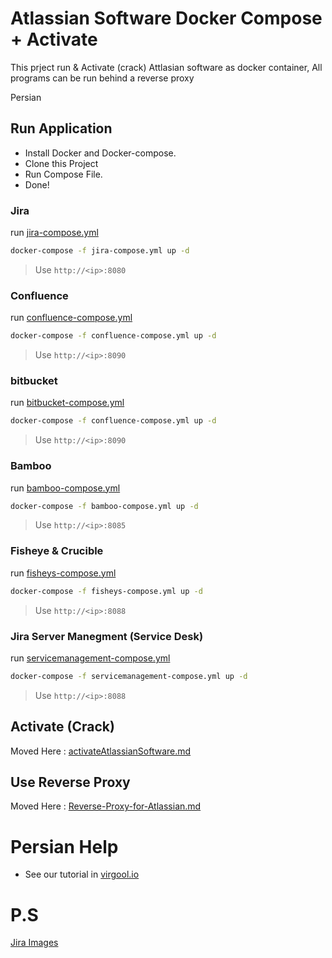# Atlassian Software Docker Compose + Activate
This prject run & Activate (crack) Attlasian software as docker container, All programs can be run behind a reverse proxy

Persian 
## Run Application

- Install Docker and Docker-compose.
- Clone this Project
- Run Compose File.
- Done!

### Jira
run [jira-compose.yml](/jira-compose.yml)

```bash
docker-compose -f jira-compose.yml up -d
```
> Use `http://<ip>:8080`

### Confluence

run [confluence-compose.yml](/confluence-compose.yml)

```bash
docker-compose -f confluence-compose.yml up -d
```
> Use `http://<ip>:8090`

### bitbucket

run [bitbucket-compose.yml](/bitbucket-compose.yml)

```bash
docker-compose -f confluence-compose.yml up -d
```
> Use `http://<ip>:8090`

### Bamboo

run [bamboo-compose.yml](/bamboo-compose.yml)

```bash
docker-compose -f bamboo-compose.yml up -d
```
> Use `http://<ip>:8085`

### Fisheye & Crucible

run [fisheys-compose.yml](/fisheys-compose.yml)

```bash
docker-compose -f fisheys-compose.yml up -d
```
> Use `http://<ip>:8088`


### Jira Server Manegment (Service Desk)

run [servicemanagement-compose.yml](/servicemanagement-compose.yml)

```bash
docker-compose -f servicemanagement-compose.yml up -d
```
> Use `http://<ip>:8088`


## Activate (Crack) 

Moved Here : [activateAtlassianSoftware.md](activateAtlassianSoftware.md)

##  Use Reverse Proxy

Moved Here : [Reverse-Proxy-for-Atlassian.md](Reverse-Proxy-for-Atlassian.md)

# Persian Help

- See our tutorial in [virgool.io](https://vrgl.ir/EmZr8)

# P.S
[Jira Images](https://hub.docker.com/r/atlassian/jira-software)


